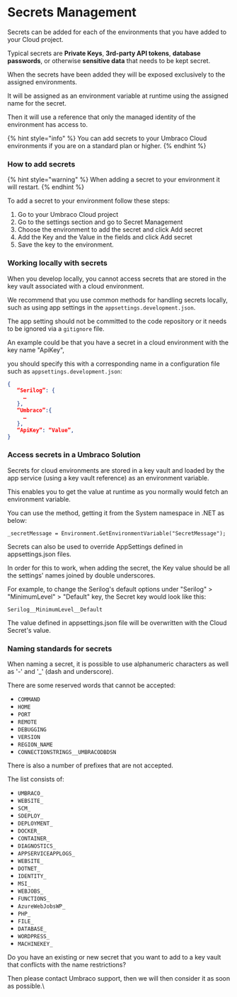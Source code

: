 # Secrets Management

Secrets can be added for each of the environments that you have added to your Cloud project.

Typical secrets are **Private Keys**, **3rd-party API tokens**, **database passwords**, or otherwise **sensitive data** that needs to be kept secret.

When the secrets have been added they will be exposed exclusively to the assigned environments.

It will be assigned as an environment variable at runtime using the assigned name for the secret.

Then it will use a reference that only the managed identity of the environment has access to.

{% hint style="info" %}
You can add secrets to your Umbraco Cloud environments if you are on a standard plan or higher.
{% endhint %}

### How to add secrets

{% hint style="warning" %}
When adding a secret to your environment it will restart.
{% endhint %}

To add a secret to your environment follow these steps:

1. Go to your Umbraco Cloud project
2. Go to the settings section and go to Secret Management
3. Choose the environment to add the secret and click Add secret
4. Add the Key and the Value in the fields and click Add secret
5. Save the key to the environment.

### Working locally with secrets

When you develop locally, you cannot access secrets that are stored in the key vault associated with a cloud environment.

We recommend that you use common methods for handling secrets locally, such as using app settings in the `appsettings.development.json`.

The app setting should not be committed to the code repository or it needs to be ignored via a `gitignore` file.

An example could be that you have a secret in a cloud environment with the key name "ApiKey",

you should specify this with a corresponding name in a configuration file such as `appsettings.development.json`:

```json
{
   “Serilog”: {
     …
   },
   “Umbraco”:{
     …
   },
   “ApiKey”: “Value”,
}
```

### Access secrets in a Umbraco Solution

Secrets for cloud environments are stored in a key vault and loaded by the app service (using a key vault reference) as an environment variable.

This enables you to get the value at runtime as you normally would fetch an environment variable.

You can use the method, getting it from the System namespace in .NET as below:

`_secretMessage = Environment.GetEnvironmentVariable("SecretMessage");`

Secrets can also be used to override AppSettings defined in appsettings.json files.

In order for this to work, when adding the secret, the Key value should be all the settings' names joined by double underscores. 

For example, to change the Serilog's default options under "Serilog" > "MinimumLevel" > "Default" key, the Secret key would look like this:

`Serilog__MinimumLevel__Default`

The value defined in appsettings.json file will be overwritten with the Cloud Secret's value.

### Naming standards for secrets

When naming a secret, it is possible to use alphanumeric characters as well as '-' and '\_' (dash and underscore).

There are some reserved words that cannot be accepted:

* `COMMAND`
* `HOME`
* `PORT`
* `REMOTE`
* `DEBUGGING`
* `VERSION`
* `REGION_NAME`
* `CONNECTIONSTRINGS__UMBRACODBDSN`

There is also a number of prefixes that are not accepted.

The list consists of:

* `UMBRACO_`
* `WEBSITE_`
* `SCM_`
* `SDEPLOY_`
* `DEPLOYMENT_`
* `DOCKER_`
* `CONTAINER_`
* `DIAGNOSTICS_`
* `APPSERVICEAPPLOGS_`
* `WEBSITE_`
* `DOTNET_`
* `IDENTITY_`
* `MSI_`
* `WEBJOBS_`
* `FUNCTIONS_`
* `AzureWebJobsWP_`
* `PHP_`
* `FILE_`
* `DATABASE_`
* `WORDPRESS_`
* `MACHINEKEY_`

Do you have an existing or new secret that you want to add to a key vault that conflicts with the name restrictions?

Then please contact Umbraco support, then we will then consider it as soon as possible.\\
